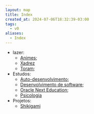 ```yaml
---
layout: map
title: Index
created_at: 2024-07-06T18:32:39-03:00
tags:
  - v0
aliases:
  - Index
---
```

- lazer:
	- [Animes](maps/Animes.md);
	- [Xadrez](maps/Xadrez.md)
	- [Toram](maps/Toram.md);
- Estudos:
	- [Auto-desenvolvimento](maps/Auto-desenvolvimento.md);
	- [Desenvolvimento de software](maps/Desenvolvimento%20de%20software.md);
	- [Oracle Next Education](maps/Oracle%20Next%20Education.md);
	- [Psicologia](maps/Psicologia.md)
- Projetos:
	- [Shikigami](api/2024/06/30/2024-06-30-Shikigami.md)
